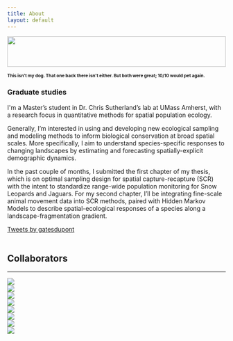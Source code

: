 ```yaml
---
title: About
layout: default
---
```


<div class="row content-row">
<div class="col-12 col-sm-3 col-md-3 col-lg-3 col-xl-3">
    <img width="100%" height="70vh" src="{{ site.baseurl }}/images/utah.jpg">
    <h1 style="font-size:10px;">This isn't my dog. That one back there isn't either. But both were great; 10/10 would pet again.</h1>
</div>
<div class="col-12 col-sm-6 col-md-6 col-lg-6 col-xl-6">
    <h3>Graduate studies</h3>
    <p>I'm a Master’s student in Dr. Chris Sutherland’s lab at UMass Amherst, with a research focus in quantitative methods for spatial population ecology.</p>
    <p>Generally, I’m interested in using and developing new ecological sampling and modeling methods to inform biological conservation at broad spatial scales. More specifically, I aim to understand species-specific responses to changing landscapes by estimating and forecasting spatially-explicit demographic dynamics.</p>
    <p>In the past couple of months, I submitted the first chapter of my thesis, which is on optimal sampling design for spatial capture-recapture (SCR) with the intent to standardize range-wide population monitoring for Snow Leopards and Jaguars. For my second chapter, I’ll be integrating fine-scale animal movement data into SCR methods, paired with Hidden Markov Models to describe spatial-ecological responses of a species along a landscape-fragmentation gradient.</p>
</div>
<div class="col-12 col-sm-3 col-md-3 col-lg-3 col-xl-3">
    <a class="twitter-timeline" 
       data-width="100%" 
       data-height="100%" 
       data-theme="light" 
       data-link-color="#71b2c9"
       href="https://twitter.com/gatesdupont?ref_src=twsrc%5Etfw">Tweets by gatesdupont</a> 
    <script async src="https://platform.twitter.com/widgets.js" charset="utf-8"></script>
</div>
</div>
<br>    
<h2>Collaborators</h2>
<hr>
<div class="row justify-content-md-center">
    <div class="col-xl-3 col-lg-3 col-md-3 col-sm-6 col-6">
        <a href = "http://gpls.cns.umass.edu/oeb" target="_blank">
            <img src="{{ site.baseurl }}/images/collabs/UMass.png">
        </a>
      </div>
    <div class="col-xl-3 col-lg-3 col-md-3 col-sm-6 col-6">
        <a href = "https://institute.sandiegozoo.org/population-sustainability" target="_blank">
            <img src="{{ site.baseurl }}/images/collabs/SDZ.png">
        </a>
      </div>
    <div class="col-xl-3 col-lg-3 col-md-3 col-sm-6 col-6">
        <a href = "https://www.panthera.org/cat/snow-leopard" target="_blank">
            <img src="{{ site.baseurl }}/images/collabs/panthera.png">
        </a>
      </div>
    <div class="col-xl-3 col-lg-3 col-md-3 col-sm-6 col-6">
        <a href = "https://dnr.cals.cornell.edu/" target="_blank">
            <img src="{{ site.baseurl }}/images/collabs/Cornell.png">
        </a>
      </div>
 </div>
 <div class="row justify-content-md-center">
    <div class="col-xl-3 col-lg-3 col-md-3 col-sm-6 col-6">
        <a href = "https://www.mass.gov/orgs/division-of-fisheries-and-wildlife" target="_blank">
            <img src="{{ site.baseurl }}/images/collabs/MassWildlife.png">
        </a>
      </div>
    <div class="col-xl-3 col-lg-3 col-md-3 col-sm-6 col-6">
        <a href = "https://www.birds.cornell.edu/home/" target="_blank">
            <img src="{{ site.baseurl }}/images/collabs/CLO.png">
        </a>
      </div>
    <div class="col-xl-3 col-lg-3 col-md-3 col-sm-6 col-6">
        <a href = "https://www.massaudubon.org/our-conservation-work" target="_blank">
            <img src="{{ site.baseurl }}/images/collabs/MassAudubon.png">
        </a>
      </div>
    <div class="col-xl-3 col-lg-3 col-md-3 col-sm-6 col-6">
        <a href = "http://slf.org.pk/" target="_blank">
            <img src="{{ site.baseurl }}/images/collabs/slf.png">
        </a>
      </div>
      
</div>
